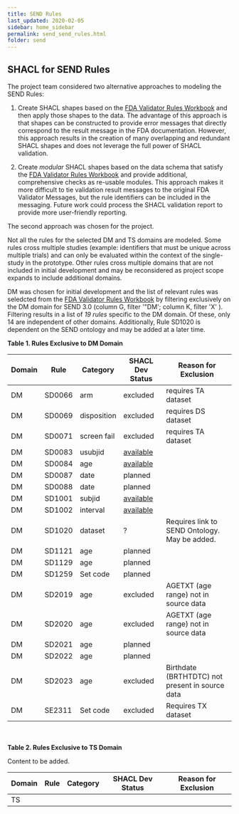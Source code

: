 ```yaml
---
title: SEND Rules
last_updated: 2020-02-05
sidebar: home_sidebar
permalink: send_send_rules.html
folder: send
---
```


## SHACL for SEND Rules
The project team considered two alternative approaches to modeling the SEND Rules:

1. Create SHACL shapes based on the [FDA Validator Rules Workbook](https://github.com/phuse-org/SENDConform/tree/master/doc/FDA/FDA-Validator-Rules.xlsx) and then apply those shapes to the data.  The advantage of this approach is that shapes can be constructed to provide error messages that directly correspond to the result message in the FDA documentation. However, this approach results in the creation of many overlapping and redundant SHACL shapes and does not leverage the full power of SHACL validation.

2. Create *modular* SHACL shapes based on the data schema that satisfy the [FDA Validator Rules Workbook](https://github.com/phuse-org/SENDConform/tree/master/doc/FDA/FDA-Validator-Rules.xlsx) and provide additional, comprehensive checks as re-usable modules. This approach makes it more difficult to tie validation result messages to the original FDA Validator Messages, but the rule identifiers can be included in the messaging. Future work could process the SHACL validation report to provide more user-friendly reporting.

The second approach was chosen for the project.

Not all the rules for the selected DM and TS domains are modeled. Some rules cross multiple studies (example: identifiers that must be unique across multiple trials) and can only be evaluated within the context of the single-study in the prototype. Other rules cross multiple domains that are not included in initial development and may be reconsidered as project scope expands to include additional domains.

DM was chosen for initial development and the list of relevant rules was seledcted from the [FDA Validator Rules Workbook](https://github.com/phuse-org/SENDConform/tree/master/doc/FDA/FDA-Validator-Rules.xlsx)
by filtering exclusively on the <font class="emph">DM domain for SEND 3.0</font> (column G, filter '"DM'; column K, filter 'X' ). Filtering results in a list of *19 rules* specific to the DM domain. Of these, only 14 are independent of other domains. Additionally, Rule SD1020 is dependent on the SEND ontology and may be added at a later time.

**Table 1. Rules Exclusive to DM Domain**

Domain |Rule   |Category | SHACL Dev Status| Reason for Exclusion
---|-------|-------  | ------ | -------------------
DM|SD0066|arm|<font class='restrict'>excluded</font>|requires TA dataset
DM|SD0069|disposition|<font class='restrict'>excluded</font>|requires DS dataset
DM|SD0071|screen fail|<font class='restrict'>excluded</font>|requires TA dataset
DM|SD0083|usubjid|[available](send_shacl_shapes.html#ruleSD0083)|
DM|SD0084|age|[available](send_shacl_shapes.html#ruleSD0084)|
DM|SD0087|date|planned|
DM|SD0088|date|planned|
DM|SD1001|subjid|[available](send_shacl_shapes.html#ruleSD1001)|
DM|SD1002|interval|[available](send_shacl_shapes.html#ruleSD1002)|
DM|SD1020|dataset|?|Requires link to SEND Ontology. May be added.
DM|SD1121|age|planned|
DM|SD1129|age|planned|
DM|SD1259|Set code|planned|
DM|SD2019|age|<font class='restrict'>excluded</font>|AGETXT (age range) not in source data|
DM|SD2020|age|<font class='restrict'>excluded</font>|AGETXT (age range) not in source data|
DM|SD2021|age|planned|
DM|SD2022|age|planned|
DM|SD2023|age|<font class='restrict'>excluded</font>|Birthdate (BRTHTDTC) not present in source data|
DM|SE2311|Set code|<font class='restrict'>excluded</font>|Requires TX dataset|

<br><br>
**Table 2. Rules Exclusive to TS Domain**

<font class='toBeAdded'>Content to be added.</font>

Domain |Rule   |Category | SHACL Dev Status| Reason for Exclusion
---|-------|------- | ------ | ------------------- |
TS |       |         |       |                     |

